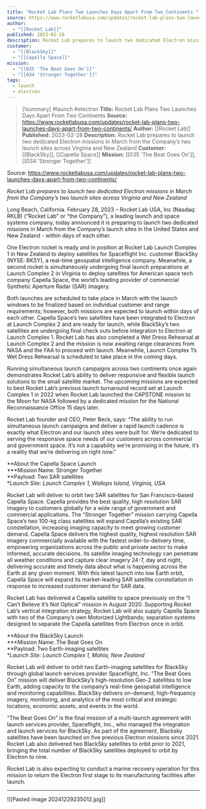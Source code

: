 ```yaml
---
title: "Rocket Lab Plans Two Launches Days Apart From Two Continents "
source: https://www.rocketlabusa.com/updates/rocket-lab-plans-two-launches-days-apart-from-two-continents/
author:
  - "[[Rocket Lab]]"
published: 2023-02-28
description: Rocket Lab prepares to launch two dedicated Electron missions in March from the Company’s two launch sites across Virginia and New Zealand
customer:
  - "[[BlackSky]]"
  - "[[Capella Space]]"
mission:
  - "[[035 'The Beat Goes On']]"
  - "[[034 'Stronger Together']]"
tags:
  - launch
  - electron
---
```

>[!summary]
#launch #electron
**Title:** Rocket Lab Plans Two Launches Days Apart From Two Continents 
**Source:** https://www.rocketlabusa.com/updates/rocket-lab-plans-two-launches-days-apart-from-two-continents/
**Author:** [[Rocket Lab]]
**Published:** 2023-02-28
**Description:** Rocket Lab prepares to launch two dedicated Electron missions in March from the Company’s two launch sites across Virginia and New Zealand
**Customer:** [[BlackSky]], [[Capella Space]]
**Mission:** [[035 'The Beat Goes On']], [[034 'Stronger Together']]

Source: https://www.rocketlabusa.com/updates/rocket-lab-plans-two-launches-days-apart-from-two-continents/

*Rocket Lab prepares to launch two dedicated Electron missions in March from the Company’s two launch sites across Virginia and New Zealand* 

Long Beach, California. February 28, 2023 – Rocket Lab USA, Inc (Nasdaq: RKLB) (“Rocket Lab” or “the Company”), a leading launch and space systems company, today announced it is preparing to launch two dedicated missions in March from the Company’s launch sites in the United States and New Zealand - within days of each other.

One Electron rocket is ready and in position at Rocket Lab Launch Complex 1 in New Zealand to deploy satellites for Spaceflight Inc. customer BlackSky (NYSE: BKSY), a real-time geospatial intelligence company. Meanwhile, a second rocket is simultaneously undergoing final launch preparations at Launch Complex 2 in Virginia to deploy satellites for American space tech company Capella Space, the world’s leading provider of commercial Synthetic Aperture Radar (SAR) imagery.

Both launches are scheduled to take place in March with the launch windows to be finalized based on individual customer and range requirements; however, both missions are expected to launch within days of each other. Capella Space’s two satellites have been integrated to Electron at Launch Complex 2 and are ready for launch, while BlackSky’s two satellites are undergoing final check outs before integration to Electron at Launch Complex 1. Rocket Lab has also completed a Wet Dress Rehearsal at Launch Complex 2 and the mission is now awaiting range clearances from NASA and the FAA to proceed with launch. Meanwhile, Launch Complex 1’s Wet Dress Rehearsal is scheduled to take place in the coming days.

Running simultaneous launch campaigns across two continents once again demonstrates Rocket Lab’s ability to deliver responsive and flexible launch solutions to the small satellite market. The upcoming missions are expected to best Rocket Lab’s previous launch turnaround record set at Launch Complex 1 in 2022 when Rocket Lab launched the CAPSTONE mission to the Moon for NASA followed by a dedicated mission for the National Reconnaissance Office 15 days later.

Rocket Lab founder and CEO, Peter Beck, says: “The ability to run simultaneous launch campaigns and deliver a rapid launch cadence is exactly what Electron and our launch sites were built for. We’re dedicated to serving the responsive space needs of our customers across commercial and government space. It’s not a capability we’re promising in the future, it’s a reality that we’re delivering on right now.”

**About the Capella Space Launch  
***Mission Name: Stronger Together  
**Payload: Two SAR satellites  
**Launch Site: Launch Complex 1, Wallops Island, Virginia, USA*

Rocket Lab will deliver to orbit two SAR satellites for San Francisco-based Capella Space. Capella provides the best quality, high resolution SAR imagery to customers globally for a wide range of government and commercial applications. The “Stronger Together” mission carrying Capella Space’s two 100-kg class satellites will expand Capella’s existing SAR constellation, increasing imaging capacity to meet growing customer demand. Capella Space delivers the highest quality, highest resolution SAR imagery commercially available with the fastest order-to-delivery time, empowering organizations across the public and private sector to make informed, accurate decisions. Its satellite imaging technology can penetrate all weather conditions and capture clear imagery 24-7, day and night, delivering accurate and timely data about what is happening across the Earth at any given moment. With this latest launch into low Earth orbit, Capella Space will expand its market-leading SAR satellite constellation in response to increased customer demand for SAR data.

Rocket Lab has delivered a Capella satellite to space previously on the “I Can’t Believe It’s Not Optical” mission in August 2020. Supporting Rocket Lab’s vertical integration strategy, Rocket Lab will also supply Capella Space with two of the Company’s own Motorized Lightbands; separation systems designed to separate the Capella satellites from Electron once in orbit.

**About the BlackSky Launch  
***Mission Name: The Beat Goes On  
**Payload: Two Earth-imaging satellites  
**Launch Site: Launch Complex 1, Mahia, New Zealand*

Rocket Lab will deliver to orbit two Earth-imaging satellites for BlackSky through global launch services provider Spaceflight, Inc. “The Beat Goes On” mission will deliver BlackSky’s high-resolution Gen-2 satellites to low Earth, adding capacity to the company’s real-time geospatial intelligence and monitoring capabilities. BlackSky delivers on-demand, high-frequency imagery, monitoring, and analytics of the most critical and strategic locations, economic assets, and events in the world.

“The Beat Goes On” is the final mission of a multi-launch agreement with launch services provider, Spaceflight, Inc., who managed the integration and launch services for BlackSky. As part of the agreement, Blacksky satellites have been launched on five previous Electron missions since 2021. Rocket Lab also delivered two BlackSky satellites to orbit prior to 2021, bringing the total number of BlackSky satellites deployed to orbit by Electron to nine.

Rocket Lab is also expecting to conduct a marine recovery operation for this mission to return the Electron first stage to its manufacturing facilities after launch.

---

![[Pasted image 20241229235012.jpg]]
